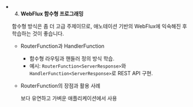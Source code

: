 - 4. **WebFlux 함수형 프로그래밍**
    
    함수형 방식은 좀 더 고급 주제이므로, 애노테이션 기반의 WebFlux에 익숙해진 후 학습하는 것이 좋습니다.
    
    - RouterFunction과 HandlerFunction
        - 함수형 라우팅과 핸들러 정의 방식 학습.
        - 예시: `RouterFunction<ServerResponse>`와 `HandlerFunction<ServerResponse>`로 REST API 구현.
    - RouterFunction의 장점과 활용 사례
        
        보다 유연하고 가벼운 애플리케이션에서 사용